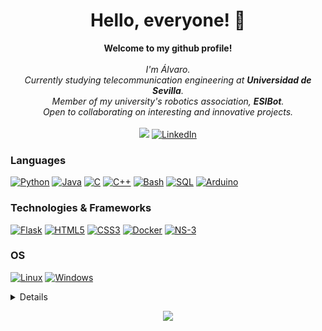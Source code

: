<h1 align="center">Hello, everyone! 👋</h1>
<p align="center">
    <b>Welcome to my github profile!</b><br><br>
    <i>
        I'm Álvaro.<br>
        Currently studying telecommunication engineering at <b>Universidad de Sevilla</b>.<br>
        Member of my university's robotics association, <b>ESIBot</b>.<br>
        Open to collaborating on interesting and innovative projects.<br>
    </i><br>
    <a href="http://alvarodecastro.com"><img src="https://img.shields.io/badge/Web-444444?style=flat-square&logo=apache&logoColor=white"></a>
    <a href="https://www.linkedin.com/in/alvaro-de-castro/"><img src="https://img.shields.io/badge/LinkedIn-blue?style=flat-square&logo=linkedin" alt="LinkedIn"></a>
</p>

### Languages
[![Python](https://img.shields.io/badge/python-black?style=for-the-badge&logo=python)](https://github.com/Zempui)
[![Java](https://img.shields.io/badge/java-black?style=for-the-badge&logo=openjdk)](https://github.com/Zempui)
[![C](https://img.shields.io/badge/c-black?style=for-the-badge&logo=c)](https://github.com/Zempui)
[![C++](https://img.shields.io/badge/c++-black?style=for-the-badge&logo=cplusplus)](https://github.com/Zempui)
[![Bash](https://img.shields.io/badge/bash-black?style=for-the-badge&logo=gnu-bash&logoColor=white)](https://github.com/Zempui)
[![SQL](https://img.shields.io/badge/sql-black?style=for-the-badge&logo=mysql)](https://github.com/Zempui)
[![Arduino](https://img.shields.io/badge/Arduino-black?style=for-the-badge&logo=Arduino)](https://github.com/Zempui)

### Technologies & Frameworks
[![Flask](https://img.shields.io/badge/flask-black?style=for-the-badge&logo=flask)](https://github.com/Zempui)
[![HTML5](https://img.shields.io/badge/html5-black?style=for-the-badge&logo=html5)](https://github.com/Zempui)
[![CSS3](https://img.shields.io/badge/css3-black?style=for-the-badge&logo=css3)](https://github.com/Zempui)
[![Docker](https://img.shields.io/badge/docker-black?style=for-the-badge&logo=docker)](https://github.com/Zempui)
[![NS-3](https://img.shields.io/badge/ns3-black?style=for-the-badge&logo=cplusplus)](https://github.com/Zempui)

### OS
[![Linux](https://img.shields.io/badge/linux-black?style=for-the-badge&logo=Linux)](https://github.com/Zempui)
[![Windows](https://img.shields.io/badge/Windows-black?style=for-the-badge&logo=Windows)](https://github.com/Zempui)

<details>
<p align="center">
  <a href="https://github.com/Zempui">
    <img src="http://github-profile-summary-cards.vercel.app/api/cards/profile-details?username=Zempui&theme=transparent&count_private=true" />
  </a>
  <a href="https://github.com/Zempui">
    <img src="https://github-readme-streak-stats.herokuapp.com/?user=Zempui&hide_border=true&card_width=338&theme=transparent&count_private=true" />
  </a>
  <a href="https://github.com/Zempui">
    <img src="http://github-profile-summary-cards.vercel.app/api/cards/stats?username=Zempui&theme=transparent&count_private=true" />
  </a>
  <a href="https://github.com/Zempui">    
    <img src="https://github-readme-stats.vercel.app/api/top-langs/?username=Zempui&card_width=699&hide_border=true&theme=transparent&count_private=true" />
  </a>
</p>
</details>

<p align="center">
  <a href="https://github.com/Zempui">
    <img src="https://komarev.com/ghpvc/?username=Zempui&color=blue&style=flat)" />
  </a>
</p>

<!--
<p align="center">
  <img src="https://github-readme-stats.vercel.app/api?username=zempui&show_icons=true&theme=github_dark&hide_border=true&count_private=true" height="200">
  <img src="https://github-readme-stats.vercel.app/api/top-langs/?username=zempui&theme=github_dark&hide_border=true&count_private=true&layout=donut" height="200">
</p>
-->
